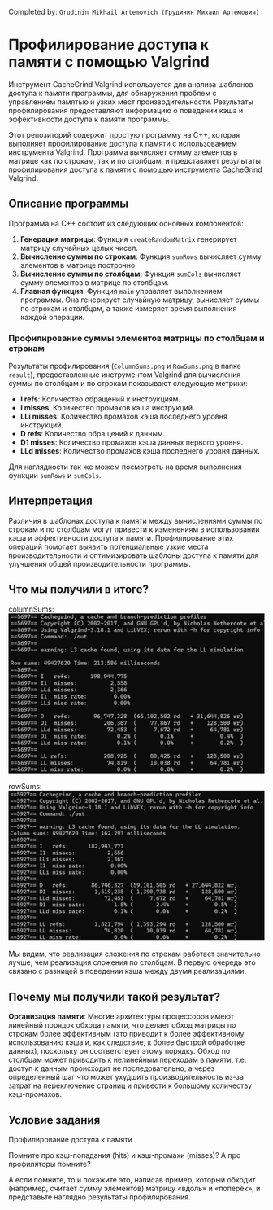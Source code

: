 Completed by: `Grudinin Mikhail Artemovich (Грудинин Михаил Артемович)`

# Профилирование доступа к памяти с помощью Valgrind
Инструмент CacheGrind Valgrind используется для анализа шаблонов доступа к памяти программы, для обнаружения проблем с управлением памятью и узких мест производительности. Результаты профилирования предоставляют информацию о поведении кэша и эффективности доступа к памяти программы.

Этот репозиторий содержит простую программу на C++, которая выполняет профилирование доступа к памяти с использованием инструмента Valgrind. Программа вычисляет сумму элементов в матрице как по строкам, так и по столбцам, и представляет результаты профилирования доступа к памяти с помощью инструмента CacheGrind Valgrind.

## Описание программы

Программа на C++ состоит из следующих основных компонентов:

1. **Генерация матрицы**: Функция `createRandomMatrix` генерирует матрицу случайных целых чисел.
2. **Вычисление суммы по строкам**: Функция `sumRows` вычисляет сумму элементов в матрице построчно.
3. **Вычисление суммы по столбцам**: Функция `sumCols` вычисляет сумму элементов в матрице по столбцам.
4. **Главная функция**: Функция `main` управляет выполнением программы. Она генерирует случайную матрицу, вычисляет суммы по строкам и столбцам, а также измеряет время выполнения каждой операции.

### Профилирование суммы элементов матрицы по столбцам и строкам

Результаты профилирования (`ColumnSums.png` и `RowSums.png` в папке `result`), предоставленные инструментом Valgrind для вычисления суммы по столбцам и по строкам показывают следующие метрики:

- **I refs**: Количество обращений к инструкциям.
- **I misses**: Количество промахов кэша инструкций.
- **LLi misses**: Количество промахов кэша последнего уровня инструкций.
- **D refs**: Количество обращений к данным.
- **D1 misses**: Количество промахов кэша данных первого уровня.
- **LLd misses**: Количество промахов кэша последнего уровня данных.

Для наглядности так же можем посмотреть на время выполнения функции `sumRows` и `sumCols`.

## Интерпретация

Различия в шаблонах доступа к памяти между вычислениями суммы по строкам и по столбцам могут привести к изменениям в использовании кэша и эффективности доступа к памяти. Профилирование этих операций помогает выявить потенциальные узкие места производительности и оптимизировать шаблоны доступа к памяти для улучшения общей производительности программы.

## Что мы получили в итоге? 
columnSums:
![Image alt](https://github.com/touge13/algorithmsAndDataStructures/raw/main//2task_memoryAccessProfiling/result/ColumnSums.png)

rowSums:
![Image alt](https://github.com/touge13/algorithmsAndDataStructures/raw/main//2task_memoryAccessProfiling/result/RowSums.png)

Мы видим, что реализация сложения по строкам работает значительно лучше, чем реализация сложения по столбцам. В первую очередь это связано с разницей в поведении кэша между двумя реализациями. 

## Почему мы получили такой результат?

**Организация памяти**: Многие архитектуры процессоров имеют линейный порядок обхода памяти, что делает обход матрицы по строкам более эффективным (это приводит к более эффективному использованию кэша и, как следствие, к более быстрой обработке данных), поскольку он соответствует этому порядку. Обход по столбцам может приводить к нелинейным переходам в памяти, т.е. доступ к данным происходит не последовательно, а через определенный шаг что может ухудшить производительность из-за затрат на переключение страниц и привести к большому количеству кэш-промахов.

## Условие задания

Профилирование доступа к памяти

Помните про кэш-попадания (hits) и кэш-промахи (misses)? А про профиляторы помните?

А если помните, то и покажите это, написав пример, который обходит (например, считает сумму элементов) матрицу «вдоль» и «поперёк», и представьте наглядно результаты профилирования.